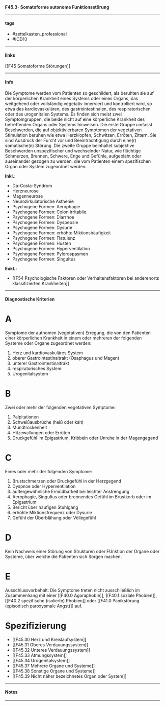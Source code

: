 __F45.3- Somatoforme autonome Funktionsstörung__

___________________________________________
#### tags

- #zettelkasten_professional
- #ICD10 
___________________________________________
#### links

[[F45 Somatoforme Störungen]]

___________________________________________
#### Info
Die Symptome werden vom Patienten so geschildert, als beruhten sie auf der körperlichen Krankheit eines Systems oder eines Organs, das weitgehend oder vollständig vegetativ innerviert und kontrolliert wird, so etwa des kardiovaskulären, des gastrointestinalen, des respiratorischen oder des urogenitalen Systems. Es finden sich meist zwei Symptomgruppen, die beide nicht auf eine körperliche Krankheit des betreffenden Organs oder Systems hinweisen. Die erste Gruppe umfasst Beschwerden, die auf objektivierbaren Symptomen der vegetativen Stimulation beruhen wie etwa Herzklopfen, Schwitzen, Erröten, Zittern. Sie sind Ausdruck der Furcht vor und Beeinträchtigung durch eine(r) somatische(n) Störung. Die zweite Gruppe beinhaltet subjektive Beschwerden unspezifischer und wechselnder Natur, wie flüchtige Schmerzen, Brennen, Schwere, Enge und Gefühle, aufgebläht oder auseinander gezogen zu werden, die vom Patienten einem spezifischen Organ oder System zugeordnet werden.

__Inkl.:__
- Da-Costa-Syndrom  
- Herzneurose  
- Magenneurose  
- Neurozirkulatorische Asthenie  
- Psychogene Formen: Aerophagie  
- Psychogene Formen: Colon irritabile  
- Psychogene Formen: Diarrhoe  
- Psychogene Formen: Dyspepsie  
- Psychogene Formen: Dysurie  
- Psychogene Formen: erhöhte Miktionshäufigkeit  
- Psychogene Formen: Flatulenz  
- Psychogene Formen: Husten  
- Psychogene Formen: Hyperventilation  
- Psychogene Formen: Pylorospasmen  
- Psychogene Formen: Singultus

__Exkl.:__
- [[F54 Psychologische Faktoren oder Verhaltensfaktoren bei anderenorts klassifizierten Krankheiten]]
___________________________________________
#### Diagnostische Kriterien

# A
Symptome der autnomen (vegetativen) Erregung, die von den Patienten einer körperlichen Krankheit in einem oder mehreren der folgenden Systeme oder Organe zugeordnet werden:

1. Herz und kardiovaskuläres System
2. oberer Gastrointestinaltrakt (Ösaphagus und Magen)
3. unterer Gastrointestinaltrakt
4. respiratorisches System
5. Urogenitalsystem

# B
Zwei oder mehr der folgenden vegetativen Symptome:

1. Palpitationen 
2. Schweißausbrüche (heiß oder kalt)
3. Mundtrockenheit 
4. Hitzewallungen oder Erröten
5. Druckgefühl im Epigastrium, Kribbeln oder Unruhe in der Magengegend

# C
Eines oder mehr der folgenden Symptome:
1. Brustschmerzen oder Druckgefühl in der Herzgegend 
2. Dyspnoe oder Hyperventilation
3. außergewöhnliche Ermüdbarkeit bei leichter Anstrengung
4. Aerophagie, Singultus oder brennendes Gefühl im Brustkorb oder im Epigastrium
5. Bericht über häufigen Stuhlgang
6. erhöhte Miktionsfrequenz oder Dysurie
7. Gefühl der Überblähung oder Völlegefühl

# D
Kein Nachweis einer Störung von Strukturen oder FUnktion der Organe oder Systeme, über welche die Patienten sich Sorgen machen. 

# E
Ausschlussvorbehalt: Die Symptome treten nicht ausschließlich im Zusammenhang mit einer [[F40.0 Agoraphobie]], [[F40.1 soziale Phobien]], [[F40.2 spezifische (isolierte) Phobien]] oder [[F41.0 Panikstörung (episodisch paroxysmale Angst)]] auf.

# Spezifizierung
- [[F45.30 Herz und Kreislaufsystem]]
- [[F45.31 Oberes Verdauungssystem]]
- [[F45.32 Unteres Verdauungssystem]]
- [[F45.33 Atmungssystem]]
- [[F45.34 Urogenitalsystem]]
- [[F45.37 Mehrere Organe und Systeme]]
- [[F45.38 Sonstige Organe und Systeme]]
- [[F45.39 Nicht näher bezeichnetes Organ oder System]]
___________________________________________
#### Notes

___________________________________________

